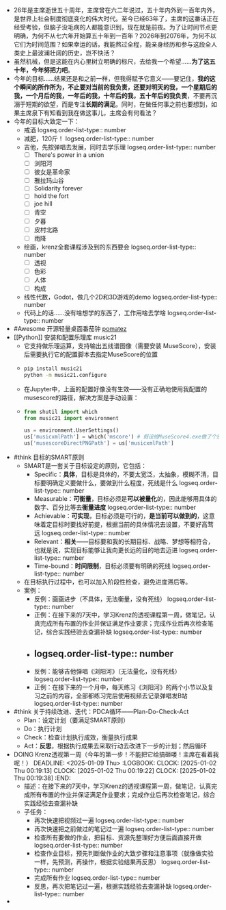 - 26年是主席逝世五十周年，主席曾在六二年说过，五十年内外到一百年内外，是世界上社会制度彻底变化的伟大时代。至今已经63年了，主席的这番话正在经受考验，但脑子没毛病的人都能意识到，现在就是前夜。为了让时间节点更明确，为何不从七六年开始算五十年到一百年？2026年到2076年，为何不以它们为时间范围？如果幸运的话，我能熬过全程，能亲身经历和参与这段全人类史上最波澜壮阔的历史，岂不快活？
- 虽然机械，但是这能在内心里树立明确的标尺，去给我一个希望……**为了这五十年，今年努把力吧**。
- 今年的目标……结果还是和之前一样，但我得赋予它意义——要记住，**我的这个瞬间的所作所为，不止要对当前的我负责，还要对明天的我，一个星期后的我，一个月后的我，一年后的我，十年后的我，五十年后的我负责**，不要再沉溺于短期的欲望，而是专注**长期的满足**。同时，在做任何事之前也要想到，如果主席泉下有知看到我在做这事儿，主席会有何看法？
- 今年的目标大致定一下：
	- 戒酒
	  logseq.order-list-type:: number
	- 减肥，120斤！
	  logseq.order-list-type:: number
	- 吉他，先按弹唱去发展，同时去学乐理
	  logseq.order-list-type:: number
		- [ ] There's power in a union
		- [ ] 浏阳河
		- [ ] 彼女是革命家
		- [ ] 雅拉玛山谷
		- [ ] Solidarity forever
		- [ ] hold the fort
		- [ ] joe hill
		- [ ] 青空
		- [ ] 夕暮
		- [ ] 皮村北路
		- [ ] 雨降
	- 绘画，krenz全套课程涉及到的东西要会
	  logseq.order-list-type:: number
		- [ ] 透视
		- [ ] 色彩
		- [ ] 人体
		- [ ] 构成
	- 线性代数，Godot，做几个2D和3D游戏的demo
	  logseq.order-list-type:: number
	- 代码上的话……没有啥想学的东西了，工作用啥去学啥
	  logseq.order-list-type:: number
- #Awesome 开源轻量桌面番茄钟 [pomatez](https://github.com/zidoro/pomatez)
- [[Python]] 安装和配置乐理库 music21
	- 它支持做乐理运算，支持输出五线谱图像（需要安装 MuseScore），安装后需要执行它的配置脚本去指定MuseScore的位置
	- ```sh
	  pip install music21
	  python -m music21.configure
	  ```
	- 在Jupyter中，上面的配置好像没有生效——没有正确地使用我配置的musescore的路径，解决方案是手动设置：
	- ```python
	  from shutil import which
	  from music21 import environment
	  
	  us = environment.UserSettings()
	  us['musicxmlPath'] = which('mscore') # 假设给MuseScore4.exe做了个别名到mscore以保证跨平台
	  us['musescoreDirectPNGPath'] = us['musicxmlPath']
	  ```
- #think 目标的SMART原则
	- SMART是一套关于目标设定的原则，它包括：
		- Specific：**具体**，目标是具体的，不要太宽泛，太抽象，模糊不清，目标要明确定义要做什么，要做到什么程度，死线是什么
		  logseq.order-list-type:: number
		- Measurable：**可衡量**，目标必须是**可以被量化**的，因此能够用具体的数字、百分比等去**衡量进度**
		  logseq.order-list-type:: number
		- Achievable：**可实现**，目标必须是可行的，**是当前可以做到的**，这意味着定目标时要找好前提，根据当前的具体情况去设置，不要好高骛远
		  logseq.order-list-type:: number
		- Relevant：**相关**——目标要和我的长期目标、战略、梦想等相符合，也就是说，实现目标能够让我向更长远的目的地去迈进
		  logseq.order-list-type:: number
		- Time-bound：**时间限制**，目标必须要有明确的死线
		  logseq.order-list-type:: number
	- 在目标执行过程中，也可以加入阶段性检查，避免进度滞后等。
	- 案例：
		- 反例：画画进步（不具体，无法衡量，没有死线）
		  logseq.order-list-type:: number
		- 正例：在接下来的7天中，学习Krenz的透视课程第一周，做笔记，认真完成所有布置的作业并保证满足作业要求；完成作业后再次检查笔记，综合实践经验去查漏补缺
		  logseq.order-list-type:: number
		- logseq.order-list-type:: number
		  ---
		- 反例：能够吉他弹唱《浏阳河》（无法量化，没有死线）
		  logseq.order-list-type:: number
		- 正例：在接下来的一个月中，每天练习《浏阳河》的两个小节以及复习之前的内容，全部都练习完后使用视频去记录弹唱发B站
		  logseq.order-list-type:: number
- #think 关于持续改进、迭代：PDCA循环——Plan-Do-Check-Act
	- Plan：设定计划（要满足SMART原则）
	- Do：执行计划
	- Check：检查计划执行成效，衡量执行成果
	- Act：**反思**，根据执行成果去采取行动去改进下一步的计划；然后循环
- DOING Krenz透视第一周（今年的第一步！不能把它给搞砸喽！主席在看着我呢！）
  DEADLINE: <2025-01-09 Thu>
  :LOGBOOK:
  CLOCK: [2025-01-02 Thu 00:19:13]
  CLOCK: [2025-01-02 Thu 00:19:22]
  CLOCK: [2025-01-02 Thu 00:19:38]
  :END:
	- 描述：在接下来的7天中，学习Krenz的透视课程第一周，做笔记，认真完成所有布置的作业并保证满足作业要求；完成作业后再次检查笔记，综合实践经验去查漏补缺
	- 子任务：
		- 再次快速把视频过一遍
		  logseq.order-list-type:: number
		- 再次快速把之前做过的笔记过一遍
		  logseq.order-list-type:: number
		- 检查所有要做的作业，把目标、资源先整理好方便后面直接开做
		  logseq.order-list-type:: number
		- 检查作业目标，预先判断做作业的大致步骤和注意事项（就像做实验一样，先预测，再操作，根据实验结果再反思）
		  logseq.order-list-type:: number
		- 完成所有作业
		  logseq.order-list-type:: number
		- 反思，再次把笔记过一遍，根据实践经验去查漏补缺
		  logseq.order-list-type:: number
-